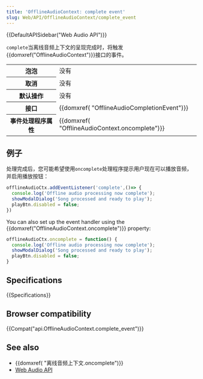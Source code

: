 ```yaml
---
title: 'OfflineAudioContext: complete event'
slug: Web/API/OfflineAudioContext/complete_event
---
```


{{DefaultAPISidebar("Web Audio API")}}

`complete`当离线音频上下文的呈现完成时，将触发{{domxref("OfflineAudioContext")}}接口的事件。

<table class="properties">
  <tbody>
    <tr>
      <th scope="row">泡泡</th>
      <td>没有</td>
    </tr>
    <tr>
      <th scope="row">取消</th>
      <td>没有</td>
    </tr>
    <tr>
      <th scope="row">默认操作</th>
      <td>没有</td>
    </tr>
    <tr>
      <th scope="row">接口</th>
      <td>{{domxref( "OfflineAudioCompletionEvent")}}</td>
    </tr>
    <tr>
      <th scope="row">事件处理程序属性</th>
      <td>{{domxref( "OfflineAudioContext.oncomplete")}}</td>
    </tr>
  </tbody>
</table>

## 例子

处理完成后，您可能希望使用`oncomplete`处理程序提示用户现在可以播放音频，并启用播放按钮：

```js
offlineAudioCtx.addEventListener('complete',()=> {
  console.log('Offline audio processing now complete');
  showModalDialog('Song processed and ready to play');
  playBtn.disabled = false;
})
```

You can also set up the event handler using the {{domxref("OfflineAudioContext.oncomplete")}} property:

```js
offlineAudioCtx.oncomplete = function() {
  console.log('Offline audio processing now complete');
  showModalDialog('Song processed and ready to play');
  playBtn.disabled = false;
}
```

## Specifications

{{Specifications}}

## Browser compatibility

{{Compat("api.OfflineAudioContext.complete_event")}}

## See also

- {{domxref( "离线音频上下文.oncomplete")}}
- [Web Audio API](/zh-CN/docs/Web_Audio_API)
